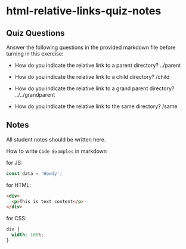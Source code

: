 # html-relative-links-quiz-notes

## Quiz Questions

Answer the following questions in the provided markdown file before turning in this exercise:

- How do you indicate the relative link to a parent directory?
  ../parent

- How do you indicate the relative link to a child directory?
  /child

- How do you indicate the relative link to a grand parent directory?
  ../../grandparent

- How do you indicate the relative link to the same directory?
  /same

## Notes

All student notes should be written here.

How to write `Code Examples` in markdown

for JS:

```javascript
const data = 'Howdy';
```

for HTML:

```html
<div>
  <p>This is text content</p>
</div>
```

for CSS:

```css
div {
  width: 100%;
}
```

